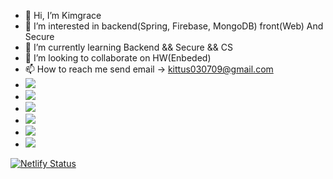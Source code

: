 - 👋 Hi, I’m Kimgrace
- 👀 I’m interested in backend(Spring, Firebase, MongoDB) front(Web) And Secure
- 🌱 I’m currently learning Backend && Secure && CS
- 💞️ I’m looking to collaborate on HW(Enbeded)
- 📫 How to reach me send email -> kittus030709@gmail.com
- <img src="https://img.shields.io/badge/Python-3776AB?style=for-the-badge&logo=Python&logoColor=white">
- <img src="https://img.shields.io/badge/HTML5-000000?style=for-the-badge&logo=HTML5&logoColor=#E34F26"/></a>
- <img src="https://img.shields.io/badge/C-FE9A85?style=for-the-badge&logo=C&logoColor=#A8B9CC"/></a>
- <img src="https://img.shields.io/badge/JavaScript-000000?style=for-the-badge&logo=JavaScript&logoColor=#F7DF1E"/></a>
- <img src="https://img.shields.io/badge/Spring-CDD2FF?style=for-the-badge&logo=Spring&logoColor=#6DB33F"/></a>
- <img src="https://img.shields.io/badge/ts-node-#3178C6?style=for-the-badge&logo=ts-node&logoColor=white"></a>

[![Netlify Status](https://api.netlify.com/api/v1/badges/1d125cf1-366f-44c8-91b5-f2e964489160/deploy-status)](https://app.netlify.com/sites/stately-meerkat-704bcc/deploys)
<!---
Kimngeunhye/Kimngeunhye is a ✨ special ✨ repository because its `README.md` (this file) appears on your GitHub profile.
You can click the Preview link to take a look at your changes.
--->
